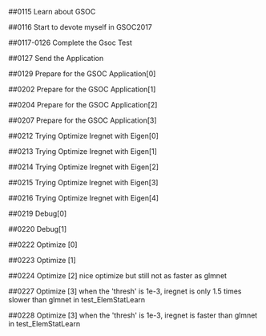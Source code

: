##0115 Learn about GSOC

##0116 Start to devote myself in GSOC2017

##0117-0126 Complete the Gsoc Test

##0127 Send the Application

##0129 Prepare for the GSOC Application[0]

##0202 Prepare for the GSOC Application[1]

##0204 Prepare for the GSOC Application[2]

##0207 Prepare for the GSOC Application[3]

##0212 Trying Optimize Iregnet with Eigen[0]

##0213 Trying Optimize Iregnet with Eigen[1]

##0214 Trying Optimize Iregnet with Eigen[2]

##0215 Trying Optimize Iregnet with Eigen[3]

##0216 Trying Optimize Iregnet with Eigen[4]

##0219 Debug[0]

##0220 Debug[1]

##0222 Optimize [0]

##0223 Optimize [1]

##0224 Optimize [2] nice optimize but still not as faster as glmnet

##0227 Optimize [3] when the 'thresh' is 1e-3, iregnet is only 1.5 times slower than glmnet in test_ElemStatLearn

##0228 Optimize [3] when the 'thresh' is 1e-3, iregnet is faster than glmnet in test_ElemStatLearn